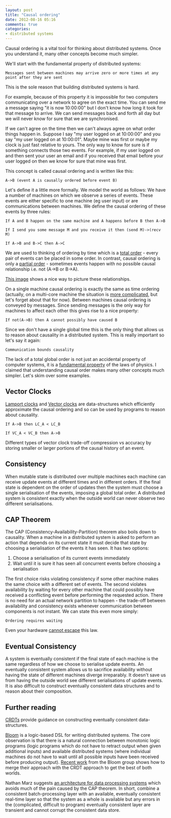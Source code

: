 ```yaml
---
layout: post
title: "Causal ordering"
date: 2012-08-16 05:16
comments: true
categories:
- distributed systems
---
```


Causal ordering is a vital tool for thinking about distributed systems. Once you understand it, many other concepts become much simpler.

<!--more-->

We'll start with the fundamental property of distributed systems:

    Messages sent between machines may arrive zero or more times at any point after they are sent

This is the sole reason that building distributed systems is hard.

For example, because of this property it is impossible for two computers communicating over a network to agree on the exact time. You can send me a message saying "it is now 10:00:00" but I don't know how long it took for that message to arrive. We can send messages back and forth all day but we will never know for sure that we are synchronised.

If we can't agree on the time then we can't always agree on what order things happen in. Suppose I say "my user logged on at 10:00:00" and you say "my user logged on at 10:00:01". Maybe mine was first or maybe my clock is just fast relative to yours. The only way to know for sure is if something connects those two events. For example, if my user logged on and then sent your user an email and if you received that email before your user logged on then we know for sure that mine was first.

This concept is called causal ordering and is written like this:

    A->B (event A is causally ordered before event B)

Let's define it a little more formally. We model the world as follows: We have a number of machines on which we observe a series of events. These events are either specific to one machine (eg user input) or are communications between machines. We define the causal ordering of these events by three rules:

    If A and B happen on the same machine and A happens before B then A->B

    If I send you some message M and you receive it then (send M)->(recv M)

    If A->B and B->C then A->C

We are used to thinking of ordering by time which is a [total order](http://en.wikipedia.org/wiki/Total_order) - every pair of events can be placed in some order. In contrast, causal ordering is only a [partial order](http://en.wikipedia.org/wiki/Partially_ordered_set) - sometimes events happen with no possible causal relationship i.e. not (A->B or B->A).

[This image](http://upload.wikimedia.org/wikipedia/commons/5/55/Vector_Clock.svg) shows a nice way to picture these relationships.

On a single machine causal ordering is exactly the same as time ordering (actually, on a multi-core machine the situation is [more complicated](http://mechanical-sympathy.blogspot.com/2011/08/inter-thread-latency.html), but let's forget about that for now). Between machines causal ordering is conveyed by messages. Since sending messages is the only way for machines to affect each other this gives rise to a nice property:

    If not(A->B) then A cannot possibly have caused B

Since we don't have a single global time this is the only thing that allows us to reason about causality in a distributed system. This is really important so let's say it again:

    Communication bounds causality

The lack of a total global order is not just an accidental property of computer systems, it is a [fundamental property](http://en.wikipedia.org/wiki/Light_cone) of the laws of physics. I claimed that understanding causal order makes many other concepts much simpler. Let's skim over some examples.

## Vector Clocks

[Lamport clocks](http://en.wikipedia.org/wiki/Lamport_timestamps) and [Vector clocks](http://en.wikipedia.org/wiki/Vector_clock) are data-structures which efficiently approximate the causal ordering and so can be used by programs to reason about causality.

    If A->B then LC_A < LC_B

    If VC_A < VC_B then A->B

Different types of vector clock trade-off compression vs accuracy by storing smaller or larger portions of the causal history of an event.

## Consistency

When mutable state is distributed over multiple machines each machine can receive update events at different times and in different orders. If the final state is dependent on the order of updates then the system must choose a single serialisation of the events, imposing a global total order. A distributed system is consistent exactly when the outside world can never observe two different serialisations.

## CAP Theorem

The CAP (Consistency-Availability-Partition) theorem also boils down to causality. When a machine in a distributed system is asked to perform an action that depends on its current state it must decide that state by choosing a serialisation of the events it has seen. It has two options:

1. Choose a serialisation of its current events immediately
2. Wait until it is sure it has seen all concurrent events before choosing a serialisation

The first choice risks violating consistency if some other machine makes the same choice with a different set of events. The second violates availability by waiting for every other machine that could possibly have received a conflicting event before performing the requested action. There is no need for an actual network partition to happen - the trade-off between availability and consistency exists whenever communication between components is not instant. We can state this even more simply:

    Ordering requires waiting

Even your hardware [cannot escape](http://en.wikipedia.org/wiki/Memory_barrier) this law. 

## Eventual Consistency

A system is eventually consistent if the final state of each machine is the same regardless of how we choose to serialise update events. An eventually consistent system allows us to sacrifice availability without having the state of different machines diverge irreparably. It doesn't save us from having the outside world see different serialisations of update events. It is also difficult to construct eventually consistent data structures and to reason about their composition.

## Further reading

[CRDTs](http://hal.inria.fr/inria-00397981/en/) provide guidance on constructing eventually consistent data-structures.

[Bloom](http://www.bloom-lang.net/) is a logic-based DSL for writing distributed systems. The core observation is that there is a natural connection between monotonic logic programs (logic programs which do not have to retract output when given additional inputs) and available distributed systems (where individual machines do not have to wait until all possible inputs have been received before producing output). [Recent work](http://db.cs.berkeley.edu/papers/UCB-lattice-tr.pdf) from the Bloom group shows how to merge their approach with the CRDT approach to get the best of both worlds.

Nathan Marz suggests [an architecture for data processing systems](http://nathanmarz.com/blog/how-to-beat-the-cap-theorem.html) which avoids much of the pain caused by the CAP theorem. In short, combine a consistent batch-processing layer with an available, eventually consistent real-time layer so that the system as a whole is available but any errors in the (complicated, difficult to program) eventually consistent layer are transient and cannot corrupt the consistent data store.
